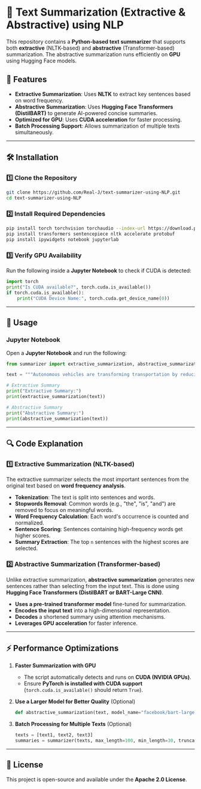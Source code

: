 # 🚀 Text Summarization (Extractive & Abstractive) using NLP

This repository contains a **Python-based text summarizer** that supports both **extractive** (NLTK-based) and **abstractive** (Transformer-based) summarization. The abstractive summarization runs efficiently on **GPU** using Hugging Face models.

## 📌 Features
- **Extractive Summarization**: Uses **NLTK** to extract key sentences based on word frequency.
- **Abstractive Summarization**: Uses **Hugging Face Transformers (DistilBART)** to generate AI-powered concise summaries.
- **Optimized for GPU**: Uses **CUDA acceleration** for faster processing.
- **Batch Processing Support**: Allows summarization of multiple texts simultaneously.

---
## 🛠 Installation
### 1️⃣ Clone the Repository
```bash
git clone https://github.com/Real-J/text-summarizer-using-NLP.git
cd text-summarizer-using-NLP
```

### 2️⃣ Install Required Dependencies
```bash
pip install torch torchvision torchaudio --index-url https://download.pytorch.org/whl/cu121
pip install transformers sentencepiece nltk accelerate protobuf
pip install ipywidgets notebook jupyterlab
```

### 3️⃣ Verify GPU Availability
Run the following inside a **Jupyter Notebook** to check if CUDA is detected:
```python
import torch
print("Is CUDA available?", torch.cuda.is_available())
if torch.cuda.is_available():
    print("CUDA Device Name:", torch.cuda.get_device_name(0))
```

---
## 🚀 Usage
### **Jupyter Notebook**
Open a **Jupyter Notebook** and run the following:

```python
from summarizer import extractive_summarization, abstractive_summarization

text = """Autonomous vehicles are transforming transportation by reducing human intervention in driving. These vehicles use sensors, cameras, LiDAR, and AI algorithms to navigate. The goal is to enhance road safety and reduce traffic congestion. However, challenges such as unpredictable human behavior, adverse weather conditions, and ethical considerations in decision-making remain. Despite these hurdles, continuous advancements in AI and machine learning are making self-driving technology more reliable and accessible."""

# Extractive Summary
print("Extractive Summary:")
print(extractive_summarization(text))

# Abstractive Summary
print("Abstractive Summary:")
print(abstractive_summarization(text))
```

---
## 🔍 Code Explanation
### 1️⃣ **Extractive Summarization (NLTK-based)**
The extractive summarizer selects the most important sentences from the original text based on **word frequency analysis**.

- **Tokenization**: The text is split into sentences and words.
- **Stopwords Removal**: Common words (e.g., "the", "is", "and") are removed to focus on meaningful words.
- **Word Frequency Calculation**: Each word's occurrence is counted and normalized.
- **Sentence Scoring**: Sentences containing high-frequency words get higher scores.
- **Summary Extraction**: The top `n` sentences with the highest scores are selected.

### 2️⃣ **Abstractive Summarization (Transformer-based)**
Unlike extractive summarization, **abstractive summarization** generates new sentences rather than selecting from the input text. This is done using **Hugging Face Transformers (DistilBART or BART-Large CNN)**.

- **Uses a pre-trained transformer model** fine-tuned for summarization.
- **Encodes the input text** into a high-dimensional representation.
- **Decodes** a shortened summary using attention mechanisms.
- **Leverages GPU acceleration** for faster inference.

---
## ⚡ Performance Optimizations
1. **Faster Summarization with GPU**
   - The script automatically detects and runs on **CUDA (NVIDIA GPUs)**.
   - Ensure **PyTorch is installed with CUDA support** (`torch.cuda.is_available()` should return `True`).

2. **Use a Larger Model for Better Quality** (Optional)
   ```python
   def abstractive_summarization(text, model_name="facebook/bart-large-cnn"):
   ```

3. **Batch Processing for Multiple Texts** (Optional)
   ```python
   texts = [text1, text2, text3]
   summaries = summarizer(texts, max_length=100, min_length=30, truncation=True)
   ```

---
## 📜 License
This project is open-source and available under the **Apache 2.0 License**.

